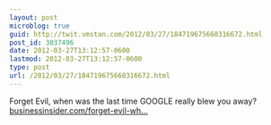 ```yaml
---
layout: post
microblog: true
guid: http://twit.vmstan.com/2012/03/27/184719675660316672.html
post_id: 3037496
date: 2012-03-27T13:12:57-0600
lastmod: 2012-03-27T13:12:57-0600
type: post
url: /2012/03/27/184719675660316672.html
---
```

Forget Evil, when was the last time GOOGLE really blew you away? <a href="http://www.businessinsider.com/forget-evil-whens-the-last-time-google-blew-you-away-2012-3">businessinsider.com/forget-evil-wh…</a>
